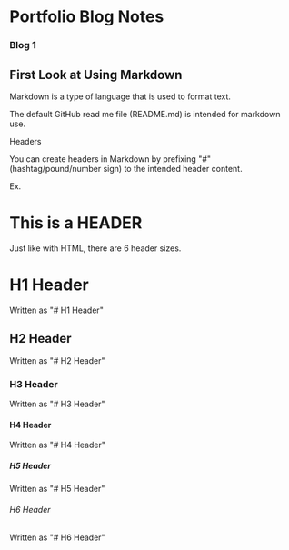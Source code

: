 # Portfolio Blog Notes

### Blog 1
## First Look at Using Markdown

Markdown is a type of language that is used to format text.

The default GitHub read me file (README.md) is intended for markdown use.



Headers

You can create headers in Markdown by prefixing "#" (hashtag/pound/number sign) to the intended header content.

Ex.
# This is a HEADER

Just like with HTML, there are 6 header sizes.

# H1 Header
Written as "# H1 Header"
## H2 Header
Written as "# H2 Header"
### H3 Header
Written as "# H3 Header"
#### H4 Header
Written as "# H4 Header"
##### H5 Header
Written as "# H5 Header"
###### H6 Header
Written as "# H6 Header"